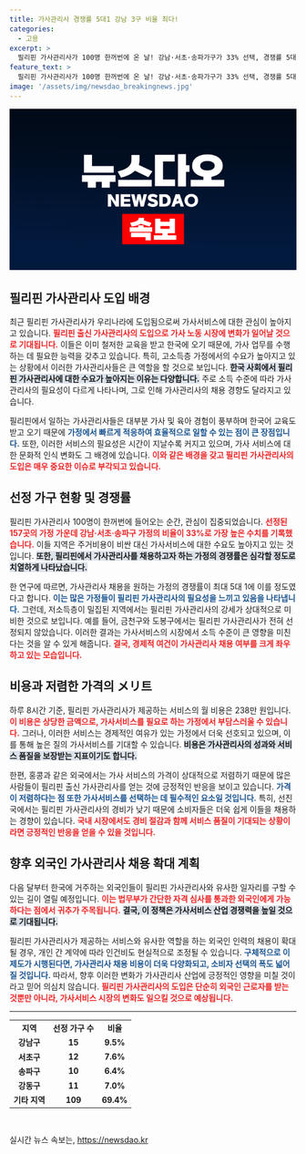 ```yaml
---
title: 가사관리사 경쟁률 5대1 강남 3구 비율 최다!
categories:
  - 고용
excerpt: >
  필리핀 가사관리사가 100명 한꺼번에 온 날! 강남·서초·송파가구가 33% 선택, 경쟁률 5대 1까지 치솟은 이유는? 필리핀 가사도우미의 인기 비결과 향후 변화에 대해 알아보세요!
feature_text: >
  필리핀 가사관리사가 100명 한꺼번에 온 날! 강남·서초·송파가구가 33% 선택, 경쟁률 5대 1까지 치솟은 이유는? 필리핀 가사도우미의 인기 비결과 향후 변화에 대해 알아보세요!
image: '/assets/img/newsdao_breakingnews.jpg'
---
```


<p><img src="/assets/img/newsdao_breakingnews.jpg" alt="koreaapp 속보" /></p>

<h2 data-ke-size="size26">필리핀 가사관리사 도입 배경</h2>

<p data-ke-size="size16">최근 필리핀 가사관리사가 우리나라에 도입됨으로써 가사서비스에 대한 관심이 높아지고 있습니다. <b><span style="color: #ee2323;">필리핀 출신 가사관리사의 도입으로 가사 노동 시장에 변화가 일어날 것으로 기대됩니다.</span></b> 이들은 이미 철저한 교육을 받고 한국에 오기 때문에, 가사 업무를 수행하는 데 필요한 능력을 갖추고 있습니다. 특히, 고소득층 가정에서의 수요가 높아지고 있는 상황에서 이러한 가사관리사들은 큰 역할을 할 것으로 보입니다. <b><span style="background-color: #21538527;">한국 사회에서 필리핀 가사관리사에 대한 수요가 높아지는 이유는 다양합니다.</span></b> 주로 소득 수준에 따라 가사관리사의 필요성이 다르게 나타나며, 그로 인해 가사관리사의 채용 경향도 달라지고 있습니다.</p>

<p data-ke-size="size16">필리핀에서 일하는 가사관리사들은 대부분 가사 및 육아 경험이 풍부하며 한국어 교육도 받고 오기 때문에 <b><span style="color: #1a5490;">가정에서 빠르게 적응하여 효율적으로 일할 수 있는 점이 큰 장점입니다.</span></b> 또한, 이러한 서비스의 필요성은 시간이 지날수록 커지고 있으며, 가사 서비스에 대한 문화적 인식 변화도 그 배경에 있습니다. <b><span style="color: #ee2323;">이와 같은 배경을 갖고 필리핀 가사관리사의 도입은 매우 중요한 이슈로 부각되고 있습니다.</span></b></p>

<h2 data-ke-size="size26">선정 가구 현황 및 경쟁률</h2>

<p data-ke-size="size16">필리핀 가사관리사 100명이 한꺼번에 들어오는 순간, 관심이 집중되었습니다. <b><span style="color: #ee2323;">선정된 157곳의 가정 가운데 강남·서초·송파구 가정의 비율이 33%로 가장 높은 수치를 기록했습니다.</span></b> 이들 지역은 주거비용이 비싼 대신 가사서비스에 대한 수요도 높아지고 있는 것입니다. <b><span style="background-color: #21538527;">또한, 필리핀에서 가사관리사를 채용하고자 하는 가정의 경쟁률은 심각할 정도로 치열하게 나타났습니다.</span></b> </p>

<p data-ke-size="size16">한 연구에 따르면, 가사관리사 채용을 원하는 가정의 경쟁률이 최대 5대 1에 이를 정도였다고 합니다. <b><span style="color: #1a5490;">이는 많은 가정들이 필리핀 가사관리사의 필요성을 느끼고 있음을 나타냅니다.</span></b> 그런데, 저소득층이 밀집된 지역에서는 필리핀 가사관리사의 강세가 상대적으로 미비한 것으로 보입니다. 예를 들어, 금천구와 도봉구에서는 필리핀 가사관리사가 전혀 선정되지 않았습니다. 이러한 결과는 가사서비스의 시장에서 소득 수준이 큰 영향을 미친다는 것을 알 수 있게 해줍니다. <b><span style="color: #ee2323;">결국, 경제적 여건이 가사관리사 채용 여부를 크게 좌우하고 있는 모습입니다.</span></b></p>

<h2 data-ke-size="size26">비용과 저렴한 가격의 メリ트</h2>

<p data-ke-size="size16">하루 8시간 기준, 필리핀 가사관리사가 제공하는 서비스의 월 비용은 238만 원입니다. <b><span style="color: #ee2323;">이 비용은 상당한 금액으로, 가사서비스를 필요로 하는 가정에서 부담스러울 수 있습니다.</span></b> 그러나, 이러한 서비스는 경제적인 여유가 있는 가정에서 더욱 선호되고 있으며, 이를 통해 높은 질의 가사서비스를 기대할 수 있습니다. <b><span style="background-color: #21538527;">비용은 가사관리사의 성과와 서비스 품질을 보장받는 지표이기도 합니다.</span></b></p>

<p data-ke-size="size16">한편, 홍콩과 같은 외국에서는 가사 서비스의 가격이 상대적으로 저렴하기 때문에 많은 사람들이 필리핀 출신 가사관리사를 얻는 것에 긍정적인 반응을 보이고 있습니다. <b><span style="color: #1a5490;">가격이 저렴하다는 점 또한 가사서비스를 선택하는 데 필수적인 요소일 것입니다.</span></b> 특히, 선진국에서는 필리핀 가사관리사의 경비가 낮기 때문에 소비자들은 더욱 쉽게 이들을 채용하는 경향이 있습니다. <b><span style="color: #ee2323;">국내 시장에서도 경비 절감과 함께 서비스 품질이 기대되는 상황이라면 긍정적인 반응을 얻을 수 있을 것입니다.</span></b></p>

<h2 data-ke-size="size26">향후 외국인 가사관리사 채용 확대 계획</h2>

<p data-ke-size="size16">다음 달부터 한국에 거주하는 외국인들이 필리핀 가사관리사와 유사한 일자리를 구할 수 있는 길이 열릴 예정입니다. <b><span style="color: #ee2323;">이는 법무부가 간단한 자격 심사를 통과한 외국인에게 가능하다는 점에서 귀추가 주목됩니다.</span></b> <b><span style="background-color: #21538527;">결국, 이 정책은 가사서비스 산업 경쟁력을 높일 것으로 기대됩니다.</span></b></p>

<p data-ke-size="size16">필리핀 가사관리사가 제공하는 서비스와 유사한 역할을 하는 외국인 인력의 채용이 확대될 경우, 개인 간 계약에 따라 인건비도 현실적으로 조정될 수 있습니다. <b><span style="color: #1a5490;">구체적으로 이 제도가 시행된다면, 가사관리사 채용 비용이 더욱 다양화되고, 소비자 선택의 폭도 넓어질 것입니다.</span></b> 따라서, 향후 이러한 변화가 가사관리사 산업에 긍정적인 영향을 미칠 것이라고 믿어 의심치 않습니다. <b><span style="color: #ee2323;">필리핀 가사관리사의 도입은 단순히 외국인 근로자를 받는 것뿐만 아니라, 가사서비스 시장의 변화도 일으킬 것으로 예상됩니다.</span></b></p>

<hr>

<table style="width: 100%; border-collapse: collapse;">
    <tr>
        <th style="text-align: center;"><b>지역</b></th>
        <th style="text-align: center;"><b>선정 가구 수</b></th>
        <th style="text-align: center;"><b>비율</b></th>
    </tr>
    <tr>
        <td style="text-align: center;"><b>강남구</b></td>
        <td style="text-align: center;"><b>15</b></td>
        <td style="text-align: center;"><b>9.5%</b></td>
    </tr>
    <tr>
        <td style="text-align: center;"><b>서초구</b></td>
        <td style="text-align: center;"><b>12</b></td>
        <td style="text-align: center;"><b>7.6%</b></td>
    </tr>
    <tr>
        <td style="text-align: center;"><b>송파구</b></td>
        <td style="text-align: center;"><b>10</b></td>
        <td style="text-align: center;"><b>6.4%</b></td>
    </tr>
    <tr>
        <td style="text-align: center;"><b>강동구</b></td>
        <td style="text-align: center;"><b>11</b></td>
        <td style="text-align: center;"><b>7.0%</b></td>
    </tr>
    <tr>
        <td style="text-align: center;"><b>기타 지역</b></td>
        <td style="text-align: center;"><b>109</b></td>
        <td style="text-align: center;"><b>69.4%</b></td>
    </tr>
</table>

<p data-ke-size="size16">&nbsp;</p>
실시간 뉴스 속보는, <a href="https://newsdao.kr" rel="dofollow">https://newsdao.kr</a>



